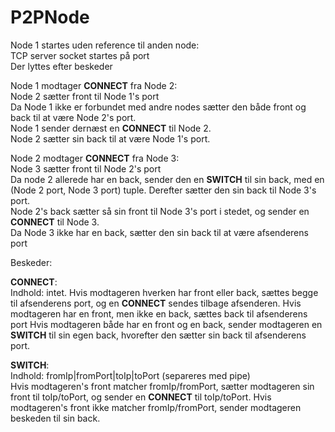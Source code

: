 # P2PNode

Node 1 startes uden reference til anden node:  
TCP server socket startes på port  
Der lyttes efter beskeder

Node 1 modtager __CONNECT__ fra Node 2:  
Node 2 sætter front til Node 1's port  
Da Node 1 ikke er forbundet med andre nodes sætter den både front og back til at være Node 2's port.  
Node 1 sender dernæst en __CONNECT__ til Node 2.  
Node 2 sætter sin back til at være Node 1's port.  

Node 2 modtager __CONNECT__ fra Node 3:  
Node 3 sætter front til Node 2's port  
Da node 2 allerede har en back, sender den en __SWITCH__ til sin back, med en (Node 2 port, Node 3 port) tuple. Derefter sætter den sin back til Node 3's port.  
Node 2's back sætter  så sin front til Node 3's port i stedet, og sender en __CONNECT__ til Node 3.  
Da Node 3 ikke har en back, sætter den sin back til at være afsenderens port  


Beskeder:  

__CONNECT__:  
Indhold: intet. 
Hvis modtageren hverken har front eller back, sættes begge til afsenderens port, og en __CONNECT__ sendes tilbage afsenderen.
Hvis modtageren har en front, men ikke en back, sættes back til afsenderens port
Hvis modtageren både har en front og en back, sender modtageren en __SWITCH__ til sin egen back, hvorefter den sætter sin back til afsenderens port. 

__SWITCH__:  
Indhold: fromIp|fromPort|toIp|toPort (separeres med pipe)  
Hvis modtageren's front matcher fromIp/fromPort, sætter modtageren sin front til toIp/toPort, og sender en __CONNECT__ til toIp/toPort.
Hvis modtageren's front ikke matcher fromIp/fromPort, sender modtageren beskeden til sin back.
